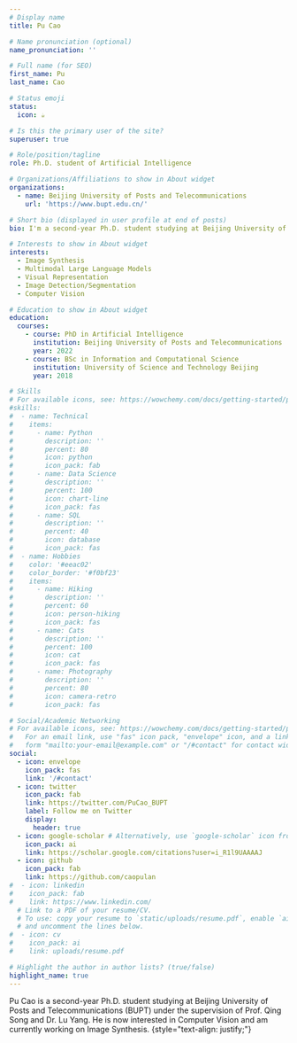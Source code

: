 ```yaml
---
# Display name
title: Pu Cao

# Name pronunciation (optional)
name_pronunciation: ''

# Full name (for SEO)
first_name: Pu
last_name: Cao

# Status emoji
status:
  icon: ☕️

# Is this the primary user of the site?
superuser: true

# Role/position/tagline
role: Ph.D. student of Artificial Intelligence

# Organizations/Affiliations to show in About widget
organizations:
  - name: Beijing University of Posts and Telecommunications
    url: 'https://www.bupt.edu.cn/'

# Short bio (displayed in user profile at end of posts)
bio: I'm a second-year Ph.D. student studying at Beijing University of Posts and Telecommunications (BUPT) under the supervision of Prof. Qing Song and Dr. Lu Yang. I am now interested in Computer Vision and am currently working on Image Generaion.

# Interests to show in About widget
interests:
  - Image Synthesis
  - Multimodal Large Language Models
  - Visual Representation
  - Image Detection/Segmentation
  - Computer Vision

# Education to show in About widget
education:
  courses:
    - course: PhD in Artificial Intelligence
      institution: Beijing University of Posts and Telecommunications
      year: 2022
    - course: BSc in Information and Computational Science
      institution: University of Science and Technology Beijing
      year: 2018

# Skills
# For available icons, see: https://wowchemy.com/docs/getting-started/page-builder/#icons
#skills:
#  - name: Technical
#    items:
#      - name: Python
#        description: ''
#        percent: 80
#        icon: python
#        icon_pack: fab
#      - name: Data Science
#        description: ''
#        percent: 100
#        icon: chart-line
#        icon_pack: fas
#      - name: SQL
#        description: ''
#        percent: 40
#        icon: database
#        icon_pack: fas
#  - name: Hobbies
#    color: '#eeac02'
#    color_border: '#f0bf23'
#    items:
#      - name: Hiking
#        description: ''
#        percent: 60
#        icon: person-hiking
#        icon_pack: fas
#      - name: Cats
#        description: ''
#        percent: 100
#        icon: cat
#        icon_pack: fas
#      - name: Photography
#        description: ''
#        percent: 80
#        icon: camera-retro
#        icon_pack: fas

# Social/Academic Networking
# For available icons, see: https://wowchemy.com/docs/getting-started/page-builder/#icons
#   For an email link, use "fas" icon pack, "envelope" icon, and a link in the
#   form "mailto:your-email@example.com" or "/#contact" for contact widget.
social:
  - icon: envelope
    icon_pack: fas
    link: '/#contact'
  - icon: twitter
    icon_pack: fab
    link: https://twitter.com/PuCao_BUPT
    label: Follow me on Twitter
    display:
      header: true
  - icon: google-scholar # Alternatively, use `google-scholar` icon from `ai` icon pack
    icon_pack: ai
    link: https://scholar.google.com/citations?user=i_R1l9UAAAAJ
  - icon: github
    icon_pack: fab
    link: https://github.com/caopulan
#  - icon: linkedin
#    icon_pack: fab
#    link: https://www.linkedin.com/
  # Link to a PDF of your resume/CV.
  # To use: copy your resume to `static/uploads/resume.pdf`, enable `ai` icons in `params.yaml`,
  # and uncomment the lines below.
#  - icon: cv
#    icon_pack: ai
#    link: uploads/resume.pdf

# Highlight the author in author lists? (true/false)
highlight_name: true
---
```


Pu Cao is a second-year Ph.D. student studying at Beijing University of Posts and Telecommunications (BUPT) under the supervision of Prof. Qing Song and Dr. Lu Yang. He is now interested in Computer Vision and am currently working on Image Synthesis.
{style="text-align: justify;"}
